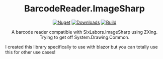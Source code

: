 <h1 align="center">BarcodeReader.ImageSharp</h1>
<div align="center">
  
[![Nuget](https://img.shields.io/nuget/v/BarcodeReader.ImageSharp?style=flat-square)](https://www.nuget.org/packages/BarcodeReader.ImageSharp/)
[![Downloads](https://img.shields.io/nuget/dt/BarcodeReader.ImageSharp.svg?style=flat-square)](https://www.nuget.org/packages/BarcodeReader.ImageSharp/)
[![Build](https://img.shields.io/github/checks-status/baltermia/barcodereader-imagesharp/main)](https://github.com/baltermia/barcodereader-imagesharp/actions/workflows/dotnet.yml)
  
A barcode reader compatible with SixLabors.ImageSharp using ZXing. Trying to get off System.Drawing.Common.
</div>

I created this library specifically to use with blazor but you can totally use this for other use cases!
